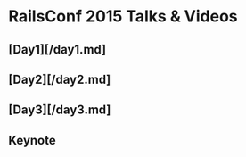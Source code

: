 # RailsConf 2015 Talks & Videos

## [Day1][/day1.md]

## [Day2][/day2.md]

## [Day3][/day3.md]

## Keynote
